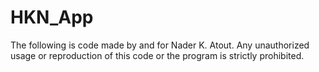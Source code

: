 # HKN_App
The following is code made by and for Nader K. Atout. Any unauthorized usage or reproduction of this code or the program is strictly prohibited. 
